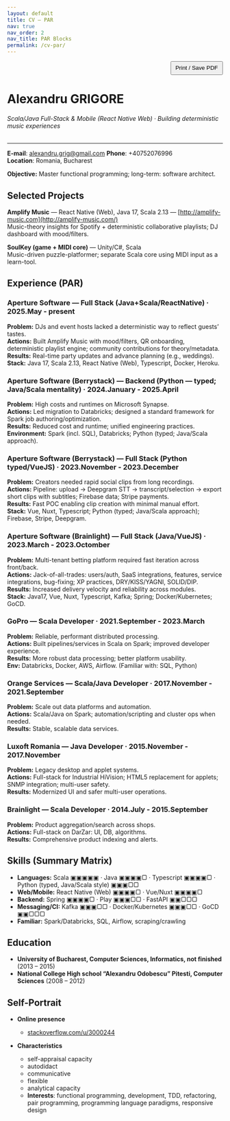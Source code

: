 ```yaml
---
layout: default
title: CV — PAR
nav: true
nav_order: 2
nav_title: PAR Blocks
permalink: /cv-par/
---
```


<p class="noprint" style="text-align:right;margin:0;">
  <button onclick="window.print()" style="padding:.4rem .6rem;cursor:pointer;">Print / Save PDF</button>
</p>

# Alexandru GRIGORE
###### Scala/Java Full-Stack & Mobile (React Native Web) · Building deterministic music experiences
---
**E-mail**: [alexandru.grig@gmail.com](mailto:alexandru.grig@gmail.com) **Phone**: +40752076996  
**Location**: Romania, Bucharest

**Objective:** Master functional programming; long-term: software architect.

## Selected Projects
**Amplify Music** — React Native (Web), Java 17, Scala 2.13 — [http://amplify-music.com](http://amplify-music.com/)  
Music-theory insights for Spotify + deterministic collaborative playlists; DJ dashboard with mood/filters.

**SoulKey (game + MIDI core)** — Unity/C#, Scala  
Music-driven puzzle-platformer; separate Scala core using MIDI input as a learn-tool.

## Experience (PAR)

### Aperture Software — Full Stack (Java+Scala/ReactNative) · 2025.May - present
**Problem:** DJs and event hosts lacked a deterministic way to reflect guests’ tastes.  
**Actions:** Built Amplify Music with mood/filters, QR onboarding, deterministic playlist engine; community contributions for theory/metadata.  
**Results:** Real-time party updates and advance planning (e.g., weddings).  
**Stack:** Java 17, Scala 2.13, React Native (Web), Typescript, Docker, Heroku.

### Aperture Software (Berrystack) — Backend (Python — typed; Java/Scala mentality) · 2024.January - 2025.April
**Problem:** High costs and runtimes on Microsoft Synapse.  
**Actions:** Led migration to Databricks; designed a standard framework for Spark job authoring/optimization.  
**Results:** Reduced cost and runtime; unified engineering practices.  
**Environment:** Spark (incl. SQL), Databricks; Python (typed; Java/Scala approach).

### Aperture Software (Berrystack) — Full Stack (Python typed/VueJS) · 2023.November - 2023.December
**Problem:** Creators needed rapid social clips from long recordings.  
**Actions:** Pipeline: upload → Deepgram STT → transcript/selection → export short clips with subtitles; Firebase data; Stripe payments.  
**Results:** Fast POC enabling clip creation with minimal manual effort.  
**Stack:** Vue, Nuxt, Typescript; Python (typed; Java/Scala approach); Firebase, Stripe, Deepgram.

### Aperture Software (Brainlight) — Full Stack (Java/VueJS) · 2023.March - 2023.Octomber
**Problem:** Multi-tenant betting platform required fast iteration across front/back.  
**Actions:** Jack-of-all-trades: users/auth, SaaS integrations, features, service integrations, bug-fixing; XP practices, DRY/KISS/YAGNI, SOLID/DIP.  
**Results:** Increased delivery velocity and reliability across modules.  
**Stack:** Java17, Vue, Nuxt, Typescript, Kafka; Spring; Docker/Kubernetes; GoCD.

### GoPro — Scala Developer · 2021.September - 2023.March
**Problem:** Reliable, performant distributed processing.  
**Actions:** Built pipelines/services in Scala on Spark; improved developer experience.  
**Results:** More robust data processing; better platform usability.  
**Env:** Databricks, Docker, AWS, Airflow. (Familiar with: SQL, Python)

### Orange Services — Scala/Java Developer · 2017.November - 2021.September
**Problem:** Scale out data platforms and automation.  
**Actions:** Scala/Java on Spark; automation/scripting and cluster ops when needed.  
**Results:** Stable, scalable data services.

### Luxoft Romania — Java Developer · 2015.November - 2017.November
**Problem:** Legacy desktop and applet systems.  
**Actions:** Full-stack for Industrial HiVision; HTML5 replacement for applets; SNMP integration; multi-user safety.  
**Results:** Modernized UI and safer multi-user operations.

### Brainlight — Scala Developer · 2014.July - 2015.September
**Problem:** Product aggregation/search across shops.  
**Actions:** Full-stack on DarZar: UI, DB, algorithms.  
**Results:** Comprehensive product indexing and alerts.

## Skills (Summary Matrix)

- **Languages:** Scala ▣▣▣▣▣ · Java ▣▣▣▣▢ · Typescript ▣▣▣▣▢ · Python (typed, Java/Scala style) ▣▣▣▢▢  
- **Web/Mobile:** React Native (Web) ▣▣▣▣▢ · Vue/Nuxt ▣▣▣▣▢  
- **Backend:** Spring ▣▣▣▣▢ · Play ▣▣▣▢▢ · FastAPI ▣▣▢▢▢  
- **Messaging/CI:** Kafka ▣▣▣▢▢ · Docker/Kubernetes ▣▣▣▢▢ · GoCD ▣▣▢▢▢  
- **Familiar:** Spark/Databricks, SQL, Airflow, scraping/crawling

## Education

- **University of Bucharest, Computer Sciences, Informatics, not finished** (2013 – 2015) 
- **National College High school “Alexandru Odobescu” Pitesti, Computer Sciences** (2008 – 2012) 

## Self-Portrait

- **Online presence** 
    - [stackoverflow.com/u/3000244](https://stackoverflow.com/users/3000244)

- **Characteristics** 
    - self-appraisal capacity 
    - autodidact 
    - communicative
    - flexible 
    - analytical capacity 
    - **Interests**: functional programming, development, TDD, refactoring, pair programming, programming language paradigms, responsive design

